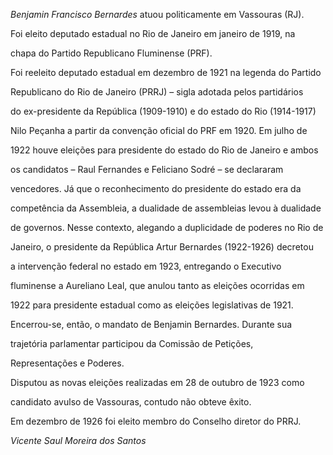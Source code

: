 

*Benjamin Francisco Bernardes* atuou politicamente em Vassouras (RJ).



Foi eleito deputado estadual no Rio de Janeiro em janeiro de 1919, na

chapa do Partido Republicano Fluminense (PRF).



Foi reeleito deputado estadual em dezembro de 1921 na legenda do Partido

Republicano do Rio de Janeiro (PRRJ) – sigla adotada pelos partidários

do ex-presidente da República (1909-1910) e do estado do Rio (1914-1917)

Nilo Peçanha a partir da convenção oficial do PRF em 1920. Em julho de

1922 houve eleições para presidente do estado do Rio de Janeiro e ambos

os candidatos – Raul Fernandes e Feliciano Sodré – se declararam

vencedores. Já que o reconhecimento do presidente do estado era da

competência da Assembleia, a dualidade de assembleias levou à dualidade

de governos. Nesse contexto, alegando a duplicidade de poderes no Rio de

Janeiro, o presidente da República Artur Bernardes (1922-1926) decretou

a intervenção federal no estado em 1923, entregando o Executivo

fluminense a Aureliano Leal, que anulou tanto as eleições ocorridas em

1922 para presidente estadual como as eleições legislativas de 1921.

Encerrou-se, então, o mandato de Benjamin Bernardes. Durante sua

trajetória parlamentar participou da Comissão de Petições,

Representações e Poderes.



Disputou as novas eleições realizadas em 28 de outubro de 1923 como

candidato avulso de Vassouras, contudo não obteve êxito.



Em dezembro de 1926 foi eleito membro do Conselho diretor do PRRJ.



*Vicente Saul Moreira dos Santos*



